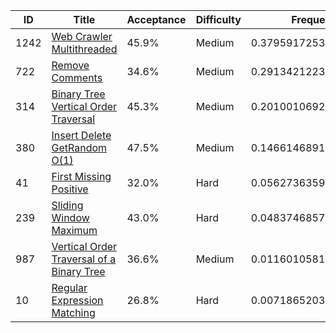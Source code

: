 |ID|Title|Acceptance|Difficulty|Frequency|
|----|-----|----|---|---|
|1242|[Web Crawler Multithreaded]( https://leetcode.com/problems/web-crawler-multithreaded)|45.9%|Medium|0.3795917253315977|
|722|[Remove Comments]( https://leetcode.com/problems/remove-comments)|34.6%|Medium|0.2913421223844446|
|314|[Binary Tree Vertical Order Traversal]( https://leetcode.com/problems/binary-tree-vertical-order-traversal)|45.3%|Medium|0.20100106920044414|
|380|[Insert Delete GetRandom O(1)]( https://leetcode.com/problems/insert-delete-getrandom-o1)|47.5%|Medium|0.1466146891661091|
|41|[First Missing Positive]( https://leetcode.com/problems/first-missing-positive)|32.0%|Hard|0.056273635982108605|
|239|[Sliding Window Maximum]( https://leetcode.com/problems/sliding-window-maximum)|43.0%|Hard|0.0483746857022364|
|987|[Vertical Order Traversal of a Binary Tree]( https://leetcode.com/problems/vertical-order-traversal-of-a-binary-tree)|36.6%|Medium|0.011601058182762062|
|10|[Regular Expression Matching]( https://leetcode.com/problems/regular-expression-matching)|26.8%|Hard|0.0071865203293987245|
